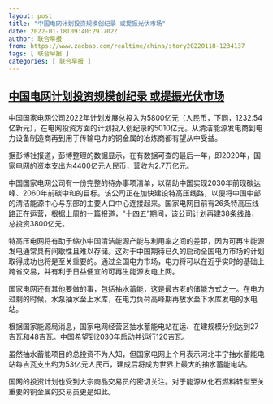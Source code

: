 ```yaml
---
layout: post
title: "中国电网计划投资规模创纪录 或提振光伏市场"
date: 2022-01-18T09:40:29.702Z
author: 联合早报
from: https://www.zaobao.com/realtime/china/story20220118-1234137
tags: [ 联合早报 ]
categories: [ 联合早报 ]
---
```

<!--1642514940000-->
[中国电网计划投资规模创纪录 或提振光伏市场](https://www.zaobao.com/realtime/china/story20220118-1234137)
------

<div>
<p>中国国家电网公司2022年计划发展总投入为5800亿元（人民币，下同，1232.54亿新元），在电网投资方面的计划投入创纪录的5010亿元。从清洁能源发电商到电力设备制造商再到用于传输电力的铜金属的冶炼商都有望从中受益。</p><p>据彭博社报道，彭博整理的数据显示，在有数据可查的最后一年，即2020年，国家电网的资本支出为4400亿元人民币，营收为2.7万亿元。</p><p>中国国家电网公司有一份完整的待办事项清单，以帮助中国实现2030年前现碳达峰、2060年前碳中和的目标。该公司正在加快建设特高压线路，以便将中国中部的清洁能源中心与东部的主要人口中心连接起来。国家电网目前有26条特高压线路正在运营，根据上周的一篇报道，“十四五”期间，该公司计划再建38条线路，总投资3800亿元。</p><section id="imu"><div id="dfp-ad-imu1">        </div></section><p>特高压电网将有助于缩小中国清洁能源产能与利用率之间的差距，因为可再生能源发电通常具有间歇性且难以存储。这对于中国期待已久的启动全国电力市场的计划取得成功也将是至关重要的。通过全国电力市场，电力将可以在近乎实时的基础上跨省交易，并有利于日益便宜的可再生能源发电上网。</p><p>国家电网还有其他要做的事，包括抽水蓄能，这是最古老的储能方式之一。在电力过剩的时候，水泵抽水至上水库，在电力负荷高峰期再放水至下水库发电的水电站。</p><p>根据国家能源局消息，国家电网经营区抽水蓄能电站在运、在建规模分别达到27吉瓦和48吉瓦。中国希望到2030年启动并运行120吉瓦。</p><div id="innity-in-post"></div><div id="dfp-ad-midarticlespecial">        </div><p>虽然抽水蓄能项目的总投资不为人知，但国家电网上个月表示河北丰宁抽水蓄能电站每吉瓦支出约为53亿元人民币，建成后将成为世界上最大的抽水蓄能电站。</p><p>国网的投资计划也受到大宗商品交易员的密切关注。对于能源从化石燃料转型至关重要的铜金属的交易员更是如此。</p>      <div class="cx_paywall_placeholder" id="sph_cdp_40"></div>
</div>
